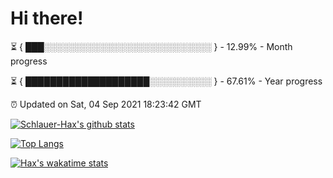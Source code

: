 # Hi there!

⏳ { ███░░░░░░░░░░░░░░░░░░░░░░░░░░░ } - 12.99% - Month progress

⏳ { ████████████████████░░░░░░░░░░ } - 67.61% - Year progress

⏰ Updated on Sat, 04 Sep 2021 18:23:42 GMT


[![Schlauer-Hax's github stats](https://github-readme-stats.vercel.app/api?username=Schlauer-Hax&show_icons=true&theme=dark&count_private=true)](https://github.com/Schlauer-Hax)


[![Top Langs](https://github-readme-stats.vercel.app/api/top-langs/?username=Schlauer-Hax&layout=compact&theme=dark)](https://github.com/Schlauer-Hax?tab=repositories)


[![Hax's wakatime stats](https://github-readme-stats.vercel.app/api/wakatime?username=Hax&theme=dark)](https://wakatime.com/@Hax)

